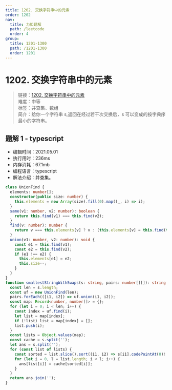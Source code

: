 ```yaml
---
title: 1202. 交换字符串中的元素
order: 1202
nav:
  title: 力扣题解
  path: /leetcode
  order: 4
group:
  title: 1201-1300
  path: /1201-1300
  order: 1201
---
```


# 1202. 交换字符串中的元素

> 链接：[1202. 交换字符串中的元素](https://leetcode-cn.com/problems/smallest-string-with-swaps/)  
> 难度：中等  
> 标签：并查集、数组  
> 简介：给你一个字符串 s,返回在经过若干次交换后，s 可以变成的按字典序最小的字符串。

## 题解 1 - typescript

- 编辑时间：2021.05.01
- 执行用时：236ms
- 内存消耗：67.1mb
- 编程语言：typescript
- 解法介绍：并查集。

```typescript
class UnionFind {
  elements: number[];
  constructor(public size: number) {
    this.elements = new Array(size).fill(0).map((_, i) => i);
  }
  same(v1: number, v2: number): boolean {
    return this.find(v1) === this.find(v2);
  }
  find(v: number): number {
    return v === this.elements[v] ? v : (this.elements[v] = this.find(this.elements[v]));
  }
  union(v1: number, v2: number): void {
    const e1 = this.find(v1);
    const e2 = this.find(v2);
    if (e1 !== e2) {
      this.elements[e1] = e2;
      this.size--;
    }
  }
}
function smallestStringWithSwaps(s: string, pairs: number[][]): string {
  const len = s.length;
  const uf = new UnionFind(len);
  pairs.forEach(([i1, i2]) => uf.union(i1, i2));
  const map: Record<number, number[]> = {};
  for (let i = 0; i < len; i++) {
    const index = uf.find(i);
    let list = map[index];
    if (!list) list = map[index] = [];
    list.push(i);
  }
  const lists = Object.values(map);
  const cache = s.split('');
  let ans = s.split('');
  for (const list of lists) {
    const sorted = list.slice().sort((i1, i2) => s[i1].codePointAt(0)! - s[i2].codePointAt(0)!);
    for (let i = 0, l = list.length; i < l; i++) {
      ans[list[i]] = cache[sorted[i]];
    }
  }
  return ans.join('');
}
```

